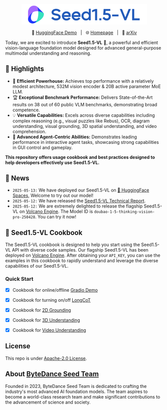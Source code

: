 <div align="center">
<img src="./assets/banner.png" width=400>
</div>

<p align="center">
🤗 <a href="https://huggingface.co/spaces/ByteDance-Seed/Seed1.5-VL"> HuggingFace Demo</a>&nbsp&nbsp | &nbsp&nbsp🌐 <a href="https://seed.bytedance.com/zh/tech/seed1_5_vl"> Homepage</a>&nbsp&nbsp | &nbsp&nbsp📄 <a href="https://arxiv.org/abs/2505.07062">arXiv</a>
</p>

Today, we are excited to introduce **Seed1.5-VL** 🚀, a powerful and efficient vision-language foundation model designed for advanced general-purpose multimodal understanding and reasoning.

## 🌟 Highlights
* 🧠 **Efficient Powerhouse:** Achieves top performance with a relatively modest architecture, 532M vision encoder & 20B active parameter MoE LLM.
* 🏆 **Exceptional Benchmark Performance:** Delivers State-of-the-Art results on 38 out of 60 public VLM benchmarks, demonstrating broad competence.
* 💡 **Versatile Capabilities:** Excels across diverse capabilities including complex reasoning (e.g., visual puzzles like Rebus), OCR, diagram understanding, visual grounding, 3D spatial understanding, and video comprehension.
* 🤖 **Advanced Agent-Centric Abilities:** Demonstrates leading performance in interactive agent tasks, showcasing strong capabilities in GUI control and gameplay.

**This repository offers usage cookbook and best practices designed to help developers effectively use Seed1.5-VL.**


## 📢 News
* `2025-05-13:` We have deployed our Seed1.5-VL on [🤗 HuggingFace Spaces](https://huggingface.co/spaces/ByteDance-Seed/Seed1.5-VL), Welcome to try out our model!
* `2025-05-12:` We have released the [Seed1.5-VL Technical Report](./Seed1.5-VL-Technical-Report.pdf).
* `2025-05-12:` We are extremely delighted to release the flagship Seed1.5-VL on [Volcano Engine](https://www.volcengine.com/product/doubao). The Model ID is `doubao-1-5-thinking-vision-pro-250428`. You can try it now!


## 📖 Seed1.5-VL Cookbook

The Seed1.5-VL cookbook is designed to help you start using the Seed1.5-VL API with diverse code samples. Our flagship Seed1.5-VL has been deployed on [Volcano Engine](https://www.volcengine.com/product/doubao). After obtaining your `API_KEY`, you can use the examples in this cookbook to rapidly understand and leverage the diverse capabilities of our Seed1.5-VL.

### Quick Start

- [x] Cookbook for online/offline [Gradio Demo](./GradioDemo)
- [x] Cookbook for turning on/off [LongCoT](./longCoT)
- [x] Cookbook for [2D Grounding](./Grounding)
- [x] Cookbook for [3D Understanding](./3D-Understanding)
- [x] Cookbook for [Video Understanding](./Video)


## License
This repo is under [Apache-2.0 License](./LICENSE).

## About [ByteDance Seed Team](https://seed.bytedance.com/)

Founded in 2023, ByteDance Seed Team is dedicated to crafting the industry's most advanced AI foundation models. The team aspires to become a world-class research team and make significant contributions to the advancement of science and society.
